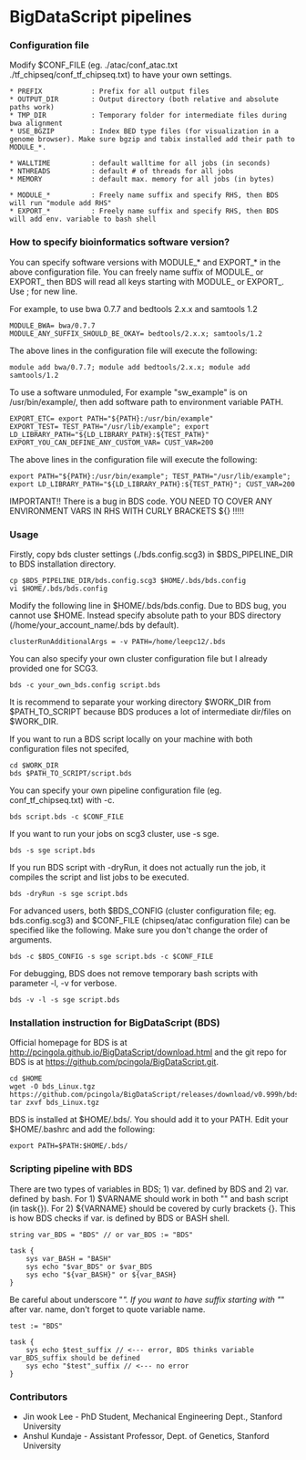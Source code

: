BigDataScript pipelines
===

### Configuration file

Modify $CONF_FILE (eg. ./atac/conf_atac.txt ./tf_chipseq/conf_tf_chipseq.txt) to have your own settings.

```
* PREFIX 			: Prefix for all output files
* OUTPUT_DIR 		: Output directory (both relative and absolute paths work)
* TMP_DIR 			: Temporary folder for intermediate files during bwa alignment
* USE_BGZIP			: Index BED type files (for visualization in a genome browser). Make sure bgzip and tabix installed add their path to MODULE_*.

* WALLTIME 			: default walltime for all jobs (in seconds)
* NTHREADS 			: default # of threads for all jobs
* MEMORY			: default max. memory for all jobs (in bytes)

* MODULE_* 			: Freely name suffix and specify RHS, then BDS will run "module add RHS"
* EXPORT_* 			: Freely name suffix and specify RHS, then BDS will add env. variable to bash shell
```

### How to specify bioinformatics software version?

You can specify software versions with MODULE_* and EXPORT_* in the above configuration file. You can freely name suffix of MODULE_ or EXPORT_ then BDS will read all keys starting with MODULE_ or EXPORT_. Use ; for new line.

For example, to use bwa 0.7.7 and bedtools 2.x.x and samtools 1.2

```
MODULE_BWA= bwa/0.7.7 
MODULE_ANY_SUFFIX_SHOULD_BE_OKAY= bedtools/2.x.x; samtools/1.2
```

The above lines in the configuration file will execute the following:

```
module add bwa/0.7.7; module add bedtools/2.x.x; module add samtools/1.2

```

To use a software unmoduled, For example "sw_example" is on /usr/bin/example/, then add software path to environment variable PATH.

```
EXPORT_ETC= export PATH="${PATH}:/usr/bin/example"
EXPORT_TEST= TEST_PATH="/usr/lib/example"; export LD_LIBRARY_PATH="${LD_LIBRARY_PATH}:${TEST_PATH}"
EXPORT_YOU_CAN_DEFINE_ANY_CUSTOM_VAR= CUST_VAR=200
```


The above lines in the configuration file will execute the following:

```
export PATH="${PATH}:/usr/bin/example"; TEST_PATH="/usr/lib/example"; export LD_LIBRARY_PATH="${LD_LIBRARY_PATH}:${TEST_PATH}"; CUST_VAR=200
```


IMPORTANT!! There is a bug in BDS code. YOU NEED TO COVER ANY ENVIRONMENT VARS IN RHS WITH CURLY BRACKETS ${} !!!!!


### Usage 

Firstly, copy bds cluster settings (./bds.config.scg3) in $BDS_PIPELINE_DIR to BDS installation directory. 
```
cp $BDS_PIPELINE_DIR/bds.config.scg3 $HOME/.bds/bds.config
vi $HOME/.bds/bds.config
```

Modify the following line in $HOME/.bds/bds.config. Due to BDS bug, you cannot use $HOME. Instead specify absolute path to your BDS directory (/home/your_account_name/.bds by default).

```
clusterRunAdditionalArgs = -v PATH=/home/leepc12/.bds
```

You can also specify your own cluster configuration file but I already provided one for SCG3.
```
bds -c your_own_bds.config script.bds
```

It is recommend to separate your working directory $WORK_DIR from $PATH_TO_SCRIPT because BDS produces a lot of intermediate dir/files on $WORK_DIR. 

If you want to run a BDS script locally on your machine with both configuration files not specifed,

```
cd $WORK_DIR
bds $PATH_TO_SCRIPT/script.bds
```

You can specify your own pipeline configuration file (eg. conf_tf_chipseq.txt) with -c.

```
bds script.bds -c $CONF_FILE
```

If you want to run your jobs on scg3 cluster, use -s sge.
```
bds -s sge script.bds
```

If you run BDS script with -dryRun, it does not actually run the job, it compiles the script and list jobs to be executed.
```
bds -dryRun -s sge script.bds
```

For advanced users, both $BDS_CONFIG (cluster configuration file; eg. bds.config.scg3) and $CONF_FILE (chipseq/atac configuration file) can be specified like the following. Make sure you don't change the order of arguments.

```
bds -c $BDS_CONFIG -s sge script.bds -c $CONF_FILE
```

For debugging, BDS does not remove temporary bash scripts with parameter -l, -v for verbose.

```
bds -v -l -s sge script.bds
```


### Installation instruction for BigDataScript (BDS)

Official homepage for BDS is at <a href="http://pcingola.github.io/BigDataScript/download.html">http://pcingola.github.io/BigDataScript/download.html</a> and the git repo for BDS is at <a href="https://github.com/pcingola/BigDataScript.git">https://github.com/pcingola/BigDataScript.git</a>.

```
cd $HOME
wget -O bds_Linux.tgz https://github.com/pcingola/BigDataScript/releases/download/v0.999h/bds_Linux.tgz
tar zxvf bds_Linux.tgz
```

BDS is installed at $HOME/.bds/. You should add it to your PATH. Edit your $HOME/.bashrc and add the following:
```
export PATH=$PATH:$HOME/.bds/
```


### Scripting pipeline with BDS

There are two types of variables in BDS; 1) var. defined by BDS and 2) var. defined by bash. For 1) $VARNAME should work in both "" and bash script (in task{}). For 2) ${VARNAME} should be covered by curly brackets {}. This is how BDS checks if var. is defined by BDS or BASH shell.

```
string var_BDS = "BDS" // or var_BDS := "BDS"

task {
	sys var_BASH = "BASH"
	sys echo "$var_BDS" or $var_BDS
	sys echo "${var_BASH}" or ${var_BASH}
}
```

Be careful about underscore "_". If you want to have suffix starting with "_" after var. name, don't forget to quote variable name.

```
test := "BDS"

task {
	sys echo $test_suffix // <--- error, BDS thinks variable var_BDS_suffix should be defined
	sys echo "$test"_suffix // <--- no error
}
```

### Contributors

* Jin wook Lee - PhD Student, Mechanical Engineering Dept., Stanford University
* Anshul Kundaje - Assistant Professor, Dept. of Genetics, Stanford University
